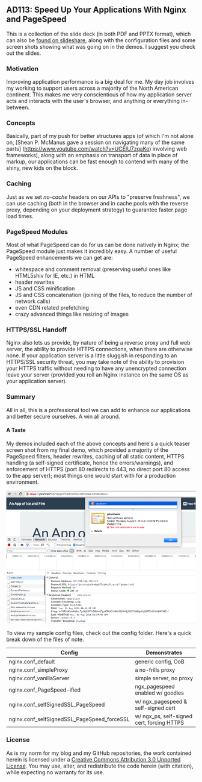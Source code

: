 ## AD113: Speed Up Your Applications With Nginx and PageSpeed

This is a collection of the slide deck (in both PDF and PPTX format), which can also be [found on slideshare](http://www.slideshare.net/edm00se/ad113-speed-up-your-applications-w-nginx-and-pagespeed), along with the configuration files and some screen shots showing what was going on in the demos. I suggest you check out the slides.

### Motivation

Improving application performance is a big deal for me. My day job involves my working to support users across a majority of the North American continent. This makes me very conscientious of how my application server acts and interacts with the user's browser, and anything or everything in-between.

### Concepts

Basically, part of my push for better structures apps (of which I'm not alone on, [Shean P. McManus gave a session on navigating many of the same parts]
(https://www.youtube.com/watch?v=UCEIU7zqaKo) involving web frameworks), along with an emphasis on transport of data in place of markup, our applications can be fast enough to contend with many of the shiny, new kids on the block.

### Caching

Just as we set _no-cache_ headers on our APIs to "preserve freshness", we can use caching (both in the browser and in cache pools with the reverse proxy, depending on your deployment strategy) to guarantee faster page load times.

### PageSpeed Modules

Most of what PageSpeed can do for us can be done natively in Nginx; the PageSpeed module just makes it incredibly easy. A number of useful PageSpeed enhancements we can get are:

* whitespace and comment removal (preserving useful ones like HTML5shiv for IE, etc.) in HTML
* header rewrites
* JS and CSS minification
* JS and CSS concatenation (joining of the files, to reduce the number of network calls)
* even CDN related prefetching
* crazy advanced things like resizing of images

### HTTPS/SSL Handoff

Nginx also lets us provide, by nature of being a reverse proxy and full web server, the ability to provide HTTPS connections, when there are otherwise none. If your application server is a little sluggish in responding to an HTTPS/SSL security threat, you may take note of the ability to provision your HTTPS traffic without needing to have any unencrypted connection leave your server (provided you roll an Nginx instance on the same OS as your application server).

### Summary

All in all, this is a professional tool we can add to enhance our applications and better secure ourselves. A win all around.

#### A Taste

My demos included each of the above concepts and here's a quick teaser screen shot from my final demo, which provided a majority of the PageSpeed filters, header rewrites, caching of all static content, HTTPS handling (a self-signed certificate, hence the errors/warnings), and enforcement of HTTPS (port 80 redirects to 443, no direct port 80 access to the app server); most things one would start with for a production environment.

![image of web app from Domino being served over HTTPS with many PageSpeed filters, including JS and CSS file contatenation](screen-shots/jotunheim_fauxmino_SSL.png)

To view my sample config files, check out the config folder. Here's a quick break down of the files of note.

| Config                                      | Demonstrates                               |
| --------------------------------------------|--------------------------------------------|
| nginx.conf_default                          | generic config, OoB                        |
| nginx.conf_simpleProxy                      | a no-frills proxy                          |
| nginx.conf_vanillaServer                    | simple server, no proxy                    |
| nginx.conf_PageSpeed-ified                  | ngx_pagespeed enabled w/ goodies           |
| nginx.conf_selfSignedSSL_PageSpeed          | w/ ngx_pagespeed & self-signed cert        |
| nginx.conf_selfSignedSSL_PageSpeed_forceSSL | w/ ngx_ps, self-signed cert, forcing HTTPS |


### License

As is my norm for my blog and my GitHub repositories, the work contained herein is licensed under a <a href="//creativecommons.org/licenses/by/3.0/">Creative Commons Attribution 3.0 Unported License</a>. You may use, alter, and redistribute the code herein (with citation), while expecting no warranty for its use.